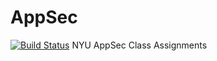 # AppSec
[![Build Status](https://travis-ci.org/chaudhary27/AppSec.svg?branch=master)](https://travis-ci.org/chaudhary27/AppSec)
NYU AppSec Class Assignments
